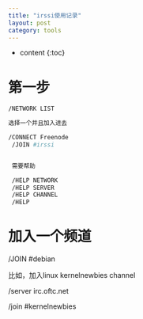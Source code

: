 ```yaml
---
title: "irssi使用记录"
layout: post
category: tools
---
```


* content
{:toc}

# 第一步

```bash
/NETWORK LIST

选择一个并且加入进去

/CONNECT Freenode
 /JOIN #irssi


 需要帮助

 /HELP NETWORK
 /HELP SERVER
 /HELP CHANNEL
 /HELP
```

# 加入一个频道

/JOIN #debian

比如，加入linux kernelnewbies channel

/server irc.oftc.net

/join #kernelnewbies





